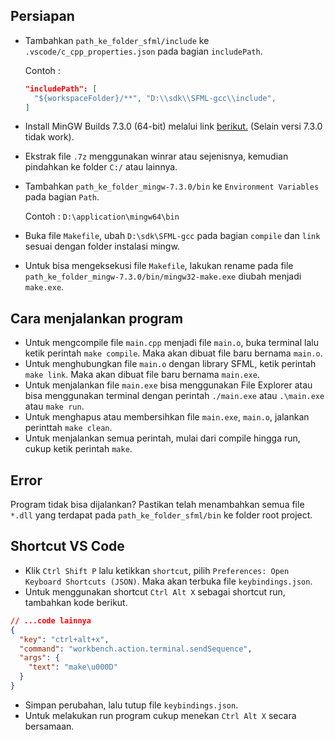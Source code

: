 ## Persiapan

- Tambahkan `path_ke_folder_sfml/include` ke `.vscode/c_cpp_properties.json` pada bagian `includePath`.

  Contoh :<br>

  ```json
  "includePath": [
    "${workspaceFolder}/**", "D:\\sdk\\SFML-gcc\\include",
  ]
  ```

- Install MinGW Builds 7.3.0 (64-bit) melalui link [berikut.](https://sourceforge.net/projects/mingw-w64/files/Toolchains%20targetting%20Win64/Personal%20Builds/mingw-builds/7.3.0/threads-posix/seh/x86_64-7.3.0-release-posix-seh-rt_v5-rev0.7z/download) (Selain versi 7.3.0 tidak work).
- Ekstrak file `.7z` menggunakan winrar atau sejenisnya, kemudian pindahkan ke folder `C:/` atau lainnya.
- Tambahkan `path_ke_folder_mingw-7.3.0/bin` ke `Environment Variables` pada bagian `Path`.

  Contoh : `D:\application\mingw64\bin`

- Buka file `Makefile`, ubah `D:\sdk\SFML-gcc` pada bagian `compile` dan `link` sesuai dengan folder instalasi mingw.
- Untuk bisa mengeksekusi file `Makefile`, lakukan rename pada file `path_ke_folder_mingw-7.3.0/bin/mingw32-make.exe` diubah menjadi `make.exe`.

## Cara menjalankan program

- Untuk mengcompile file `main.cpp` menjadi file `main.o`, buka terminal lalu ketik perintah `make compile`. Maka akan dibuat file baru bernama `main.o`.
- Untuk menghubungkan file `main.o` dengan library SFML, ketik perintah `make link`. Maka akan dibuat file baru bernama `main.exe`.
- Untuk menjalankan file `main.exe` bisa menggunakan File Explorer atau bisa menggunakan terminal dengan perintah `./main.exe` atau `.\main.exe` atau `make run`.
- Untuk menghapus atau membersihkan file `main.exe`, `main.o`, jalankan perinttah `make clean`.
- Untuk menjalankan semua perintah, mulai dari compile hingga run, cukup ketik perintah `make`.

## Error

Program tidak bisa dijalankan? Pastikan telah menambahkan semua file `*.dll` yang terdapat pada `path_ke_folder_sfml/bin` ke folder root project.

## Shortcut VS Code

- Klik `Ctrl Shift P` lalu ketikkan `shortcut`, pilih `Preferences: Open Keyboard Shortcuts (JSON)`. Maka akan terbuka file `keybindings.json`.
- Untuk menggunakan shortcut `Ctrl Alt X` sebagai shortcut run, tambahkan kode berikut.

```json
// ...code lainnya
{
  "key": "ctrl+alt+x",
  "command": "workbench.action.terminal.sendSequence",
  "args": {
    "text": "make\u000D"
  }
}
```

- Simpan perubahan, lalu tutup file `keybindings.json`.
- Untuk melakukan run program cukup menekan `Ctrl Alt X` secara bersamaan.
